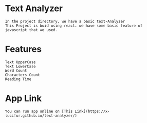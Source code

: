 
# Text Analyzer

    In the project directory, we have a basic text-Analyzer
    This Project is buid using react. we have some basic feature of javascript that we used.

# Features
    Text UpperCase
    Text LowerCase
    Word Count
    Characters Count
    Reading Time
  
# App Link
    You can run app online on [This Link](https://x-lucifur.github.io/text-analyzer/)
  
